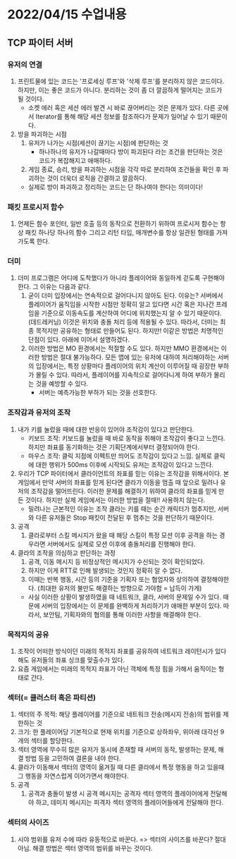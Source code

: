 # 2022/04/15 수업내용
## TCP 파이터 서버
### 유저의 연결
1. 프린트물에 있는 코드는 '프로세싱 루프'와 '삭제 루프'를 분리하지 않은 코드이다. 하지만, 이는 좋은 코드가 아니다. 분리하는 것이 좀 더 깔끔하게 떨어지는 코드가 될 것이다.
    * 소켓 에러 혹은 세션 에러 발견 시 바로 끊어버리는 것은 문제가 있다. 다른 곳에서 Iterator를 통해 해당 세션 정보를 참조하다가 문제가 일어날 수 있기 때문이다.
2. 방을 파괴하는 시점
    1) 유저가 나가는 시점(세션이 끊기는 시점)에 판단하는 것
        * 하나하나의 유저가 나갈때마다 방이 파괴된다 라는 조건을 판단하는 것은 코드가 복잡해지고 애매하다.
    2) 게임 종료, 승리, 방을 파괴하는 시점을 각각 따로 분리하여 조건들을 확인 후 파괴하는 것이 더욱더 로직을 간결하고 깔끔하다.
      * 실제로 방이 파괴하고 정리하는 코드는 단 하나여야 한다는 의미이다!

### 패킷 프로시저 함수
1. 언제든 함수 포인터, 일반 호출 등의 동작으로 전환하기 위하여 프로시저 함수는 항상 패킷 하나당 하나의 함수 그리고 리턴 타입, 매개변수를 항상 일관된 형태를 가져가도록 한다.

### 더미
1. 더미 프로그램은 어디에 도착했다가 아니라 플레이어와 동일하게 걷도록 구현해야 한다. 그 이유는 다음과 같다.
    1) 굳이 더미 입장에서는 연속적으로 걸어다니지 않아도 된다. 이유는? 서버에서 플레이어가 움직임을 시작한 시점만 정확히 알고 있다면 시간 혹은 지나간 프레임을 기준으로 이동속도를 계산하여 어디에 위치했는지 알 수 있기 때문이다.(데드레커닝) 이것은 위치와 충돌 처리 등에 적용될 수 있다. 따라서, 더미는 최종 목적지만 공유하는 형태로 만들어도 된다. 하지만! 이같은 방법은 치명적인 단점이 있다. 아래에 이어서 설명하겠다.
    2) 이러한 방법은 MO 환경에서는 적절할 수도 있다. 하지만 MMO 환경에서는 이러한 방법은 절대 불가능하다. 모든 맵에 있는 유저에 대하여 처리해야하는 서버의 입장에서는, 특정 상황마다 플레이어의 위치 계산이 이루어질 때 굉장한 부하가 몰릴 수 있다. 따라서, 플레이어를 지속적으로 걸어다니게 하여 부하가 몰리는 것을 예방할 수 있다.
       * 서버는 예측가능한 부하가 되는 것을 선호한다. 

### 조작감과 유저의 조작
1. 내가 키를 눌렀을 때에 대한 반응이 있어야 조작감이 있다고 판단한다.
    * 키보드 조작: 키보드를 눌렀을 때 바로 동작을 취해야 조작감이 좋다고 느낀다. 하지만 좌표를 동기화하는 것은 기획단계에서부터 결정되어야 한다.
    * 마우스 조작: 클릭 지점에 이펙트만 띄어도 조작감이 있다고 느낌. 실제로 클릭에 대한 행위가 500ms 이후에 시작되도 유저는 조작감이 있다고 느낀다.
2. 우리가 TCP 파이터에서 클라이언트의 좌표를 믿는 이유는 조작감을 위해서이다. 본 게임에서 만약 서버의 좌표를 믿게 된다면 클라가 이동을 멈출 때 앞으로 밀려나 유저의 조작감을 떨어뜨린다. 이러한 문제를 해결하기 위하여 클라의 좌표를 믿게 만든 것이다. 하지만 실제 게임에서는 이러한 방법을 절때!! 사용하지 않는다.
    * 밀려나는 근본적인 이유는 조작 클라는 키를 때는 순간 캐릭터가 멈추지만, 서버와 다른 유저들은 Stop 패킷이 전달된 후 멈추는 것을 판단하기 때문이다.
3. 공격
    1) 클라로부터 스킬 메시지가 왔을 때 해당 스킬이 특정 모션 이후 공격을 하는 경우라면 서버에서도 실제로 모션 이후에 충돌처리를 진행해야 한다.
4. 클라의 조작을 의심하고 판단하는 과정
    1) 공격, 이동 메시지 등 비정상적인 메시지가 수신되는 것이 확인되었다.
    2) 하지만 이게 RTT로 인해 발생되는 것인지 정확히 알 수 없다.
    3) 이때는 반복 행동, 시간 등의 기준을 기획자 또는 협업자와 상의하여 결정해야한다. (최대한 유저의 불만도 해결하는 방향으로 가야함 = 납득이 가게)
    * 사실 이러한 상황이 발생하였을 때 네트워크, 클라, 서버의 문제일 수가 있다. 때문에 서버의 입장에서는 이 문제를 완벽하게 처리하기가 애매한 부분이 있다. 따라서, 보안팀, 기획자와의 협의를 통해 이러한 사항을 해결해야 한다.

### 목적지의 공유
1. 조작이 어떠한 방식이던 미래의 목적지 좌표를 공유하여 네트워크 레이턴시가 있다해도 유저들의 좌표 싱크를 맞출수가 있다.
2. 요즘 게임에서는 미래의 목적지 좌표가 아닌 객체에 특정 힘을 가해서 움직이는 형태로 간다.

### 섹터(= 클러스터 혹은 파티션)
1. 섹터의 주 목적: 해당 플레이어를 기준으로 네트워크 전송(메시지 전송)의 범위를 제한하는 것
2. 크기: 한 플레이어당 기본적으로 현재 위치를 기준으로 상하좌우, 위아래 대각선 9개의 섹터를 할당한다.
3. 섹터 영역에 무수히 많은 유저가 동시에 존재할 때 서버의 동작, 발생하는 문제, 해결 방법 등을 고민하여 결론을 내야 한다.
4. 클라가 이동해서 섹터의 영역이 옮겨질 때 다른 클라에서 특정 행동을 하고 있을때 그 행동을 자연스럽게 이어가면서 해야한다.
5. 공격
   1) 공격과 충돌이 발생 시 공격 메시지는 공격자 섹터 영역의 플레이어에게 전달해야 하고, 데미지 메시지는 피격자 섹터 영역의 플레이어들에게 전달해야 한다.

### 섹터의 사이즈
1. 시야 범위를 유저 수에 따라 유동적으로 바꾼다. => 섹터의 사이즈를 바꾼다? 절대 아님. 해결 방법은 섹터 영역의 범위를 바꾸는 것이다.
